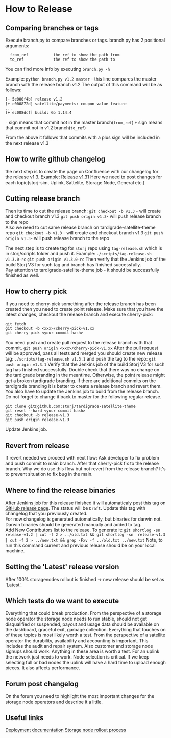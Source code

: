 # How to Release
## Comparing branches or tags

Execute branch.py to compare branches or tags.
branch.py has 2 positional arguments:
```
  from_ref           the ref to show the path from
  to_ref             the ref to show the path to
```
You can find more info by executing `branch.py -h`

Example:
`python branch.py v1.2 master` - this line compares the master branch with the release branch v1.2
The output of this command will be as follows:
```
[- 5e000f4b] release v1.2
[+ c000872d] satellite/payments: coupon value feature
...
[+ ec008dcf] build: Go 1.14.4
```
`-` sign means that commit not in the master branch(`from_ref`)
`+` sign means that commit not in v1.2 branch(`to_ref`)

From the above it follows that commits with a plus sign will be included in the next release v1.3

## How to write github changelog

the next step is to create the page on Confluence with our changelog for the release v1.3.
Example: [Release v1.31](https://storjlabs.atlassian.net/wiki/spaces/ENG/pages/1812791357/Release%2Bv1.31)
Here we need to post changes for each topic(storj-sim, Uplink, Sattelite, Storage Node, General etc.)

## Cutting release branch

Then its time to cut the release branch:
`git checkout -b v1.3` - will create and checkout branch v1.3
`git push origin v1.3`- will push release branch to the repo\
Also we need to cut same release branch on tardigrade-satellite-theme repo
`git checkout -b v1.3` - will create and checkout branch v1.3
`git push origin v1.3`- will push release branch to the repo

The next step is to create tag for `storj` repo using `tag-release.sh` which is in storj/scripts folder and push it.
Example:
`./scripts/tag-release.sh v1.3.0-rc`
`git push origin v1.3.0-rc`
Then verify that the Jenkins job of the build Storj V3 for such tag and branch has finished successfully.\
Pay attention to tardigrade-satellite-theme job - it should be successfully finished as well.


## How to cherry pick

If you need to cherry-pick something after the release branch has been created then you need to create point release.
Make sure that you have the latest changes, checkout the release branch and execute cherry-pick:
```
git fetch
git checkout -b <xxx>/cherry-pick-v1.xx
git cherry-pick <your commit hash>
```
You need push and create pull request to the release branch with that commit.
`git push origin <xxx>/cherry-pick-v1.xx`
After the pull request will be approved, pass all tests and merged you should create new release tag:
`./scripts/tag-release.sh v1.3.1`
and push the tag to the repo:
`git push origin v1.3.1`
Verify that the Jenkins job of the build Storj V3 for such tag has finished successfully.
Double check that there was no change on the tardigrade branding in the meantime. Otherwise, the point release might get a broken tardigrade branding. If there are additional commits on the tardigrade branding it is better to create a release branch and revert them. You also have to update the Jenkins job to build from the release branch. Do not forget to change it back to master for the following regular release.
```
git clone git@github.com:storj/tardigrade-satellite-theme
git reset --hard <your commit hash>
git checkout -b release-v1.3
git push origin release-v1.3
```
Update Jenkins job.

## Revert from release

If revert needed we proceed with next flow: 
Ask developer to fix problem and push commit to main branch. After that cherry-pick fix to the release branch.
Why we do use this flow but not revert from the release branch? It's to prevent situation to fix bug in the main.


## Where to find the release binaries

After Jenkins job for this release finished it will automaticaly post this tag on [GitHub release page](https://github.com/storj/storj/releases). The status will be `Draft`.
Update this tag with changelog that you previously created.\
For now changelog is generated automatically, but binaries for darwin not. Darwin binaries should be generated manually and added to tag.\
Add New Contributors list to the release. To generate it: 
`git shortlog -sn release-v1.2 | cut -f 2 > ../old.txt && git shortlog -sn  release-v1.3 | cut -f 2 > ../new.txt && grep -Fxv -f ../old.txt ../new.txt` 
Note, to run this command current and previous release should be on your local machine.

## Setting the 'Latest' release version

After 100% storagenodes rollout is finished -> new release should be set as 'Latest'.

## Which tests do we want to execute
Everything that could break production.
From the perspective of a storage node operator the storage node needs to run stable, should not get disqualified or suspended, payout and usage data should be available on the dashboard, graceful exit, garbage collection. Everything that touches on of these topics is most likely worth a test.
From the perspective of a satellite operator the durability, availability and accounting is important. This includes the audit and repair system. Also customer and storage node signups should work. Anything in these area is worth a test.
For an uplink the network just needs to work. Node selection is critical. If we keep selecting full or bad nodes the uplink will have a hard time to upload enough pieces. It also affects performance.

## Forum post changelog
On the forum you need to highlight the most important changes for the storage node operators and describe it a little.

## Useful links
[Deployment documentation](https://storjlabs.atlassian.net/wiki/spaces/OPS/pages/153190401/Satellite+-+post+phoenix#satellite.qa.storj.io)
[Storage node rollout process](https://storjlabs.atlassian.net/wiki/spaces/OPS/pages/138084357/Storagenode)
